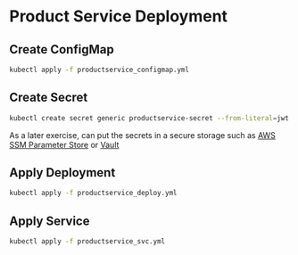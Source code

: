 # Product Service Deployment

## Create ConfigMap

```bash
kubectl apply -f productservice_configmap.yml
```

## Create Secret

```bash
kubectl create secret generic productservice-secret --from-literal=jwt.secret=userservice
```

As a later exercise, can put the secrets in a secure storage such as [AWS SSM Parameter Store](https://docs.aws.amazon.com/systems-manager/latest/userguide/systems-manager-parameter-store.html) or [Vault](https://www.vaultproject.io/)

## Apply Deployment

```bash
kubectl apply -f productservice_deploy.yml
```

## Apply Service

```bash
kubectl apply -f productservice_svc.yml
```